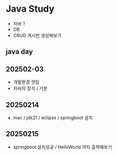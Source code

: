 # Java Study

- 자바 ?
- DB
- CRUD 게시판 생성해보기 

## java day

## 202502-03
- 개발환경 셋팅 
- 자바의 정석 / 기본

## 20250214
- mac / jdk21 / eclipse / springboot 설치

## 20250215
- springboot 설치성공 / HelloWorld 까지 출력해보기

  

